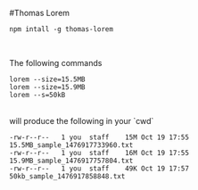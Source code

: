 #Thomas Lorem

```npm intall -g thomas-lorem```

<br>

The following commands

```
lorem --size=15.5MB
lorem --size=15.9MB
lorem --s=50kB
```

<br>
will produce the following in your `cwd`

```
-rw-r--r--   1 you  staff    15M Oct 19 17:55 15.5MB_sample_1476917733960.txt
-rw-r--r--   1 you  staff    16M Oct 19 17:55 15.9MB_sample_1476917757804.txt
-rw-r--r--   1 you  staff    49K Oct 19 17:57 50kb_sample_1476917858848.txt
```